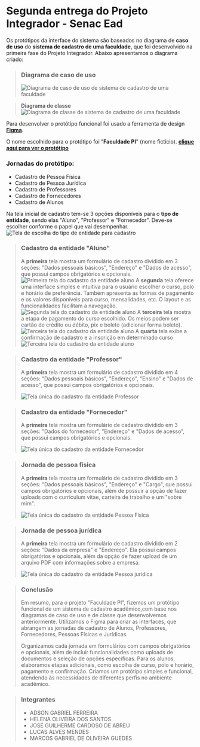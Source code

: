 # Segunda entrega do Projeto Integrador - Senac Ead

Os protótipos da interface do sistema são baseados no diagrama de **caso de uso** do **sistema de cadastro de uma faculdade**, que foi desenvolvido na primeira fase do Projeto Integrador. Abaixo apresentamos o diagrama criado:

> ### Diagrama de caso de uso
> ![Diagrama de caso de uso de sistema de cadastro de uma faculdade](./Images/Diagramas/Diagrama-de-caso-de-uso.jpg "Diagrama de caso de uso de sistema de cadastro de uma faculdade")


> **Diagrama de classe**
![Diagrama de classe de sistema de cadastro de uma faculdade](./Images/Diagramas/Diagrama-de-classe.png "Diagrama de classe de sistema de cadastro de uma faculdade")


Para desenvolver o protótipo funcional foi usado a ferramenta de design **[Figma](https://www.figma.com)**.

O nome escolhido para o protótipo foi "**Faculdade PI**" (nome fictício). **[clique aqui para ver o protótipo](https://www.figma.com/design/pkkBQVRADTYcfmO2tnlJQj/Projeto-Integrador-II?node-id=0-1&t=pEZ4a5mmYh5KkvhL-1)**


### Jornadas do protótipo:
- Cadastro de Pessoa Física ​
- Cadastro de Pessoa Jurídica ​
- Cadastro de Professores ​
- Cadastro de Fornecedores ​
- Cadastro de Alunos

Na tela inicial de cadastro tem-se 3 opções disponíveis para o **tipo de entidade**, sendo elas "Aluno", "Professor" e "Fornecedor". Deve-se escolher conforme o papel que vai desempenhar.
![Tela de escolha do tipo de entidade para cadastro](./Images/Aluno/Tela-1.png "Tela de escolha do tipo de entidade para cadastro")


> ### Cadastro da entidade "Aluno"
> A **primeira** tela mostra um formulário de cadastro dividido em 3 seções: "Dados pessoais básicos", "Endereço" e "Dados de acesso", que possui campos obrigatórios e opcionais.
> ![Primeira tela do cadastro da entidade aluno](./Images/Aluno/Tela-1-aluno.png "Primeira tela do cadastro da entidade Aluno")
> A **segunda** tela oferece uma interface simples e intuitiva para o usuário escolher o curso, polo e horário de preferência. Também apresenta as formas de pagamento e os valores disponíveis para curso, mensalidades, etc. O layout e as funcionalidades facilitam a navegação.
> ![Segunda tela do cadastro da entidade aluno](./Images/Aluno/Tela-2-aluno.png "Segunda tela do cadastro da entidade Aluno")
> A **terceira** tela mostra a etapa de pagamento do curso escolhido. Os meios podem ser cartão de crédito ou débito, pix e boleto (adicionar forma boleto).
> ![Terceira tela do cadastro da entidade aluno](./Images/Aluno/Tela-3-aluno.png "Terceira tela do cadastro da entidade Aluno")
> A **quarta** tela exibe a confirmação de cadastro e a inscrição em determinado curso
> ![Terceira tela do cadastro da entidade aluno](./Images/Aluno/Tela-4-aluno.png "Terceira tela do cadastro da entidade Aluno")


> ### Cadastro da entidade "Professor"
> A **primeira** tela mostra um formulário de cadastro dividido em 4 seções: "Dados pessoais básicos", "Endereço", "Ensino" e "Dados de acesso", que possui campos obrigatórios e opcionais.
>
> ![Tela única do cadastro da entidade Professor](./Images/Professor/Tela-1-professor.png "Tela do cadastro da entidade Professor")


> ### Cadastro da entidade "Fornecedor"
> A **primeira** tela mostra um formulário de cadastro dividido em 3 seções: "Dados do fornecedor", "Endereço" e "Dados de acesso", que possui campos obrigatórios e opcionais.
>
> ![Tela única do cadastro da entidade Fornecedor](./Images/Fornecedor/Tela-1-Fornecedor.png "Tela do cadastro da entidade Fornecedor")


> ### Jornada de pessoa física
> A **primeira** tela mostra um formulário de cadastro dividido em 3 seções: "Dados pessoais básicos", "Endereço" e "Cargo", que possui campos obrigatórios e opcionais, além de possuir a opção de fazer uploads com o curriculum vitae, carteira de trabalho e um "sobre mim".
>
> ![Tela única do cadastro da entidade Pessoa Física](./Images/Professor/Tela-1-PF.png "Tela do cadastro da entidade Pessoa física")


> ### Jornada de pessoa jurídica
> A **primeira** tela mostra um formulário de cadastro dividido em 2 seções: "Dados da empresa" e "Endereço". Ela possui campos obrigatórios e opcionais, além da opção de fazer upload de um arquivo PDF com informações sobre a empresa.
>
> ![Tela única do cadastro da entidade Pessoa jurídica](./Images/Fornecedor/Tela-1-PJ.png "Tela do cadastro da entidade Pessoa jurídica")


> ### Conclusão
> Em resumo, para o projeto "Faculdade PI", fizemos um protótipo funcional de um sistema de cadastro acadêmico,com base nos diagramas de caso de uso e de classe que desenvolvemos anteriormente. Utilizamos o Figma para criar as interfaces, que abrangem as jornadas de cadastro de Alunos, Professores, Fornecedores, Pessoas Físicas e Jurídicas.
> 
> Organizamos cada jornada em formulários com campos obrigatórios e opcionais, além de incluir funcionalidades como uploads de documentos e seleção de opções específicas. Para os alunos, elaboramos etapas adicionais, como escolha de curso, polo e horário, pagamento e confirmação. Criamos um protótipo simples e funcional, atendendo às necessidades de diferentes perfis no ambiente acadêmico.

> ### Integrantes
> - ADSON GABRIEL FERREIRA
> - HELENA OLIVEIRA DOS SANTOS
> - JOSÉ GUILHERME CARDOSO DE ABREU
> - LUCAS ALVES MENDES
> - MARCOS GABRIEL DE OLIVEIRA GUEDES


